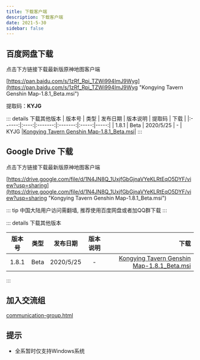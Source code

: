 ```yaml
---
title: 下载客户端
description: 下载客户端
date: 2021-5-30
sidebar: false
---
```


## 百度网盘下载

点击下方链接下载最新版原神地图客户端

[https://pan.baidu.com/s/1zRf_Rpi_TZWi994ImJ9Wyg](https://pan.baidu.com/s/1zRf_Rpi_TZWi994ImJ9Wyg "Kongying Tavern Genshin Map-1.8.1_Beta.msi")

提取码：**KYJG**

::: details 下载其他版本
| 版本号 | 类型 | 发布日期 | 版本说明 | 提取码 | 下载 |
|:------:|:----:|:-------:|:-------:|:-----:|-----:|
| 1.8.1  | Beta | 2020/5/25 | - | KYJG |[Kongying Tavern Genshin Map-1.8.1_Beta.msi](https://pan.baidu.com/s/1zRf_Rpi_TZWi994ImJ9Wyg "https://pan.baidu.com/s/1zRf_Rpi_TZWi994ImJ9Wyg")|
:::

## Google Drive 下载

点击下方链接下载最新版原神地图客户端

[https://drive.google.com/file/d/1N4JN8Q_1UxjfGbGjnaVYeKLRtEqO5DYF/view?usp=sharing](https://drive.google.com/file/d/1N4JN8Q_1UxjfGbGjnaVYeKLRtEqO5DYF/view?usp=sharing "Kongying Tavern Genshin Map-1.8.1_Beta.msi")

::: tip
中国大陆用户访问需翻墙, 推荐使用百度网盘或者加QQ群下载
:::

:::  details 下载其他版本

| 版本号 | 类型  | 发布日期 | 版本说明 | 下载 |
|:-----:|:-----:|:-------:|:-------:| -----:|
| 1.8.1 | Beta  | 2020/5/25 | - |[Kongying Tavern Genshin Map-1.8.1_Beta.msi](https://drive.google.com/file/d/1N4JN8Q_1UxjfGbGjnaVYeKLRtEqO5DYF/view?usp=sharing "https://drive.google.com/file/d/1N4JN8Q_1UxjfGbGjnaVYeKLRtEqO5DYF/view?usp=sharing")|
:::

## 加入交流组

[communication-group.html](communication-group.html)

## 提示

* 全系暂时仅支持Windows系统
